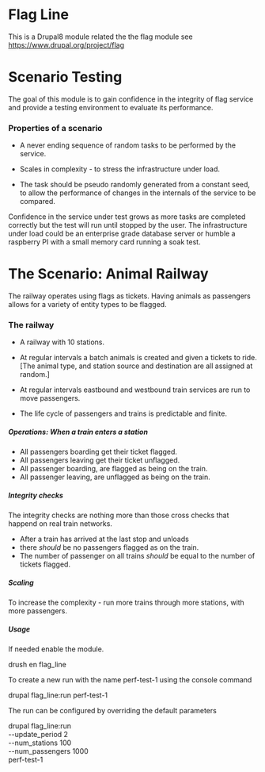 # Flag Line
This is a Drupal8 module related the the flag module
see https://www.drupal.org/project/flag

# Scenario Testing

The goal of this module is to gain confidence in the integrity of flag
service and provide a testing environment to evaluate its performance.

### Properties of a scenario

  - A never ending sequence of random tasks to be performed by the service.

  - Scales in complexity - to stress the infrastructure under load.

  - The task should be pseudo randomly generated from a constant seed, to allow
    the performance of changes in the internals of the service to be compared.



  Confidence in the service under test grows as more tasks are completed
  correctly but the test will run until stopped by the user. The infrastructure
  under load could be an enterprise grade database server or humble a raspberry
  PI with a small memory card running a soak test.

# The Scenario: Animal Railway

   The railway operates using flags as tickets. Having animals as passengers
   allows for a variety of entity types to be flagged.

### The railway

  - A railway with 10 stations.

  - At regular intervals a batch animals is created and given a tickets to ride.
    [The animal type, and station source and destination are all assigned at
    random.]

  - At regular intervals eastbound and westbound train services are run
    to move passengers.

  - The life cycle of passengers and trains is predictable and finite.


##### Operations: When a train enters a station

  - All passengers boarding get their ticket flagged.
  - All passengers leaving get their ticket unflagged.
  - All passenger boarding, are flagged as being on the train.
  - All passenger leaving, are unflagged as being on the train.

##### Integrity checks

  The integrity checks are nothing more than those cross checks that happend on
  real train networks.


  - After a train has arrived at the last stop and unloads
  - there <em>should</em> be no passengers flagged as on the train.
  - The number of passenger on all trains <em>should</em> be equal to the
    number of tickets flagged.


##### Scaling

To increase the complexity - run more trains through more stations, with more
passengers.

##### Usage

If needed enable the module.

drush en flag_line

To create a new run with the name perf-test-1 using the console command

drupal flag_line:run perf-test-1

The run can be configured by overriding the default parameters

drupal flag_line:run \
  --update_period 2 \
  --num_stations 100 \
  --num_passengers 1000 \
  perf-test-1
